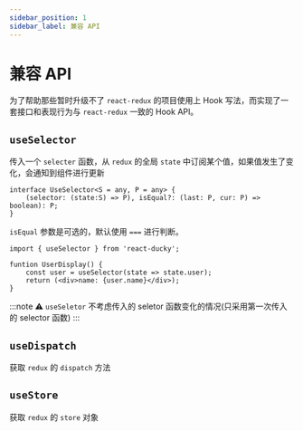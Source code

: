 ```yaml
---
sidebar_position: 1
sidebar_label: 兼容 API
---
```


# 兼容 API

为了帮助那些暂时升级不了 `react-redux` 的项目使用上 Hook 写法，而实现了一套接口和表现行为与 `react-redux` 一致的 Hook API。

## `useSelector`

传入一个 `selecter` 函数，从 `redux` 的全局 `state` 中订阅某个值，如果值发生了变化，会通知到组件进行更新

```tsx title="TYPES"
interface UseSelector<S = any, P = any> {
    (selector: (state:S) => P), isEqual?: (last: P, cur: P) => boolean): P;
}
```
`isEqual` 参数是可选的，默认使用 `===` 进行判断。

```tsx title="DEMO"
import { useSelector } from 'react-ducky';

funtion UserDisplay() {
    const user = useSelector(state => state.user);
    return (<div>name: {user.name}</div>);
}
```

:::note
⚠️ ` useSeletor ` 不考虑传入的 seletor 函数变化的情况(只采用第一次传入的 selector 函数)
:::


## ` useDispatch `

  获取 ` redux ` 的 ` dispatch ` 方法

## ` useStore `

  获取 ` redux ` 的 ` store ` 对象


